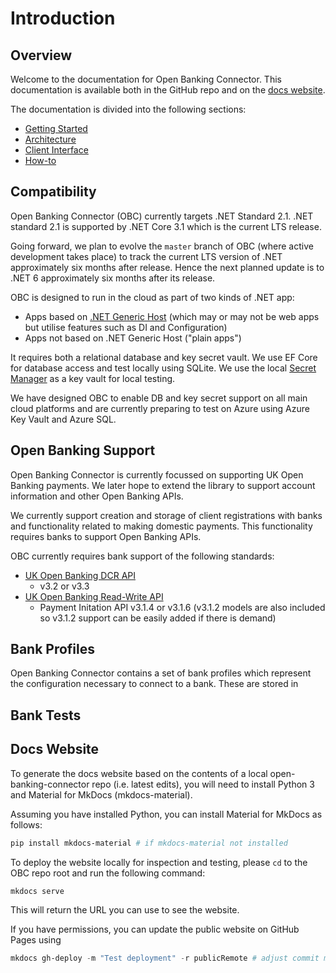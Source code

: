 # Introduction

## Overview

Welcome to the documentation for Open Banking Connector. This documentation is available both in the GitHub repo and on the [docs website](https://docs.openbankingconnector.io/).

The documentation is divided into the following sections:

- [Getting Started](getting-started)
- [Architecture](architecture)
- [Client Interface](client_interface)
- [How-to](how-to)

## Compatibility

Open Banking Connector (OBC) currently targets .NET Standard 2.1. .NET standard 2.1 is supported by .NET Core 3.1 which is the current LTS release.

Going forward, we plan to evolve the `master` branch of OBC (where active development takes place) to track the current LTS version of .NET approximately six months after release. Hence the next planned update is to .NET 6 approximately six months after its release.

OBC is designed to run in the cloud as part of two kinds of .NET app:
- Apps based on [.NET Generic Host](https://docs.microsoft.com/en-us/dotnet/core/extensions/generic-host) (which may or may not be web apps but utilise features such as DI and Configuration)
- Apps not based on .NET Generic Host ("plain apps")

It requires both a relational database and key secret vault. We use EF Core for database access and test locally using SQLite. We use the local [Secret Manager](https://docs.microsoft.com/en-us/aspnet/core/security/app-secrets?view=aspnetcore-5.0&tabs=windows) as a key vault for local testing.

We have designed OBC to enable DB and key secret support on all main cloud platforms and are currently preparing to test on Azure using Azure Key Vault and Azure SQL.

## Open Banking Support

Open Banking Connector is currently focussed on supporting UK Open Banking payments. We later hope to extend the library to support account information and other Open Banking APIs.

We currently support creation and storage of client registrations with banks and functionality related to making domestic payments. This functionality requires banks to support Open Banking APIs.

OBC currently requires bank support of the following standards:

- [UK Open Banking DCR API](https://openbankinguk.github.io/dcr-docs-pub/)
    - v3.2 or v3.3
- [UK Open Banking Read-Write API](https://openbankinguk.github.io/read-write-api-site3/)
    - Payment Initation API v3.1.4 or v3.1.6 (v3.1.2 models are also included so v3.1.2 support can be easily added if there is demand)
    
## Bank Profiles

Open Banking Connector contains a set of bank profiles which represent the configuration necessary to connect to a bank. These are stored in 


## Bank Tests


## Docs Website

To generate the docs website based on the contents of a local open-banking-connector repo (i.e. latest edits), you will need to install Python 3 and Material for MkDocs (mkdocs-material).

Assuming you have installed Python, you can install Material for MkDocs as follows:
```powershell
pip install mkdocs-material # if mkdocs-material not installed
```

To deploy the website locally for inspection and testing, please `cd` to the OBC repo root and run the following command:
```powershell
mkdocs serve
```
This will return the URL you can use to see the website.

If you have permissions, you can update the public website on GitHub Pages using
```powershell
mkdocs gh-deploy -m "Test deployment" -r publicRemote # adjust commit message and remote as required
```







